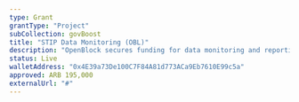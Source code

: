 ```yaml
---
type: Grant
grantType: "Project"
subCollection: govBoost
title: "STIP Data Monitoring (OBL)"
description: "OpenBlock secures funding for data monitoring and reporting on Arbitrum STIP, leveraging expertise from Lido and Uniswap."
status: Live
walletAddress: "0x4E39a73De100C7F84A81d773ACa9Eb7610E99c5a"
approved: ARB 195,000
externalUrl: "#"
---
```

